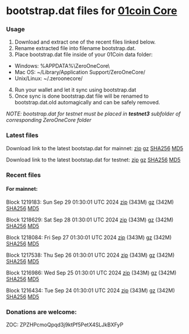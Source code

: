 # bootstrap.dat files for [01coin Core](https://01coin.io)

### Usage

1. Download and extract one of the recent files linked below.
2. Rename extracted file into filename bootstrap.dat.
3. Place bootstrap.dat file inside of your 01Coin data folder:
 - Windows: %APPDATA%\ZeroOneCore\
 - Mac OS: ~/Library/Application Support/ZeroOneCore/
 - Unix/Linux: ~/.zeroonecore/
4. Run your wallet and let it sync using bootstrap.dat
5. Once sync is done bootstrap.dat file will be renamed to bootstrap.dat.old automagically and can be safely removed.

_NOTE: bootstrap.dat for testnet must be placed in **testnet3** subfolder of corresponding ZeroOneCore folder_

### Latest files
Download link to the latest bootstap.dat for mainnet: [zip](https://files.01coin.io/mainnet/bootstrap.dat.zip) [gz](https://files.01coin.io/mainnet/bootstrap.dat.tar.gz) [SHA256](https://files.01coin.io/mainnet/sha256.txt) [MD5](https://files.01coin.io/mainnet/md5.txt)

Download link to the latest bootstap.dat for testnet: [zip](https://files.01coin.io/testnet/bootstrap.dat.zip) [gz](https://files.01coin.io/testnet/bootstrap.dat.tar.gz) [SHA256](https://files.01coin.io/testnet/sha256.txt) [MD5](https://files.01coin.io/testnet/md5.txt)

### Recent files

#### For mainnet:

Block 1219183: Sun Sep 29 01:30:01 UTC 2024 [zip](https://files.01coin.io/mainnet/2024-09-29/bootstrap.dat.zip) (343M) [gz](https://files.01coin.io/mainnet/2024-09-29/bootstrap.dat.tar.gz) (342M) [SHA256](https://files.01coin.io/mainnet/2024-09-29/sha256.txt) [MD5](https://files.01coin.io/mainnet/2024-09-29/md5.txt)

Block 1218629: Sat Sep 28 01:30:01 UTC 2024 [zip](https://files.01coin.io/mainnet/2024-09-28/bootstrap.dat.zip) (343M) [gz](https://files.01coin.io/mainnet/2024-09-28/bootstrap.dat.tar.gz) (342M) [SHA256](https://files.01coin.io/mainnet/2024-09-28/sha256.txt) [MD5](https://files.01coin.io/mainnet/2024-09-28/md5.txt)

Block 1218084: Fri Sep 27 01:30:01 UTC 2024 [zip](https://files.01coin.io/mainnet/2024-09-27/bootstrap.dat.zip) (343M) [gz](https://files.01coin.io/mainnet/2024-09-27/bootstrap.dat.tar.gz) (342M) [SHA256](https://files.01coin.io/mainnet/2024-09-27/sha256.txt) [MD5](https://files.01coin.io/mainnet/2024-09-27/md5.txt)

Block 1217538: Thu Sep 26 01:30:01 UTC 2024 [zip](https://files.01coin.io/mainnet/2024-09-26/bootstrap.dat.zip) (343M) [gz](https://files.01coin.io/mainnet/2024-09-26/bootstrap.dat.tar.gz) (342M) [SHA256](https://files.01coin.io/mainnet/2024-09-26/sha256.txt) [MD5](https://files.01coin.io/mainnet/2024-09-26/md5.txt)

Block 1216986: Wed Sep 25 01:30:01 UTC 2024 [zip](https://files.01coin.io/mainnet/2024-09-25/bootstrap.dat.zip) (343M) [gz](https://files.01coin.io/mainnet/2024-09-25/bootstrap.dat.tar.gz) (342M) [SHA256](https://files.01coin.io/mainnet/2024-09-25/sha256.txt) [MD5](https://files.01coin.io/mainnet/2024-09-25/md5.txt)

Block 1216434: Tue Sep 24 01:30:01 UTC 2024 [zip](https://files.01coin.io/mainnet/2024-09-24/bootstrap.dat.zip) (343M) [gz](https://files.01coin.io/mainnet/2024-09-24/bootstrap.dat.tar.gz) (342M) [SHA256](https://files.01coin.io/mainnet/2024-09-24/sha256.txt) [MD5](https://files.01coin.io/mainnet/2024-09-24/md5.txt)


### Donations are welcome:

ZOC: ZPZHPcmoQpqd3j9ktPf5PetX4SLJkBXFyP
